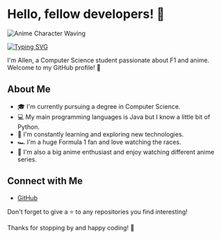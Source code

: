 # Hello, fellow developers! 👋

![Anime Character Waving](https://media.tenor.com/AuBOgaPV41cAAAAM/shinya-shinyahiragi.gif)

[![Typing SVG](https://readme-typing-svg.demolab.com?font=Fira+Code&duration=4000&pause=1000&width=435&lines=Hi+I'm+Allen%2C+19+years+old;Computer+Science)](https://git.io/typing-svg)

I'm Allen, a Computer Science student passionate about F1 and anime. Welcome to my GitHub profile! 🚀

## About Me

- 🎓 I'm currently pursuing a degree in Computer Science.
- 💻 My main programming languages is Java but I know a little bit of Python.
- 🌱 I'm constantly learning and exploring new technologies.
- 🏎️ I'm a huge Formula 1 fan and love watching the races.
- 🎌 I'm also a big anime enthusiast and enjoy watching different anime series.

## Connect with Me

- [GitHub](https://github.com/astar0thhh)

Don't forget to give a ⭐️ to any repositories you find interesting!

Thanks for stopping by and happy coding! 🌟
